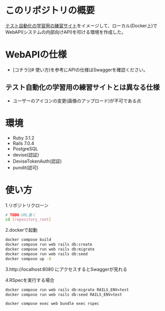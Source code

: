 # このリポジトリの概要
[テスト自動化の学習用の練習サイト](https://hotel.testplanisphere.dev/ja/index.html)をイメージして、ローカル(Docker上)でWebAPI(システムの内部向けAPI)を叩ける環境を作成した。  

# WebAPIの仕様
- [コチラ](# 使い方)を参考にAPIの仕様はSwaggerを確認ください。

## テスト自動化の学習用の練習サイトとは異なる仕様
- ユーザーのアイコンの変更(画像のアップロード)が不可である点

# 環境
- Ruby 3.1.2
- Rails 7.0.4
- PostgreSQL
- devise(認証)
- DeviseTokenAuth(認証)
- pundit(認可)
 
# 使い方
1.リポジトリクローン
```bash
# TODO:URL書く
cd [repository_root] 
```

2.dockerで起動
```bash
docker compose build
docker compose run web rails db:create
docker compose run web rails db:migrate
docker compose run web rails db:seed
docker compose up -d  
```
3.http://localhost:8080 にアクセスするとSwaggerが見れる

4.RSpecを実行する場合
```bash
docker compose run web rails db:migrate RAILS_ENV=test
docker compose run web rails db:seed RAILS_ENV=test

docker compose exec web bundle exec rspec
````

